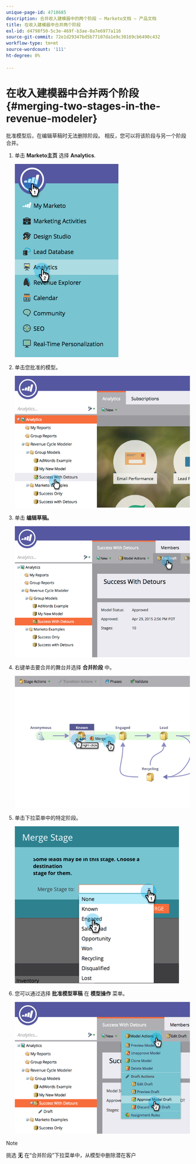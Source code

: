 ```yaml
---
unique-page-id: 4718685
description: 合并收入建模器中的两个阶段 — Marketo文档 — 产品文档
title: 在收入建模器中合并两个阶段
exl-id: d4798f50-5c3e-469f-b3ae-0a7e6977a116
source-git-commit: 72e1d29347bd5b77107da1e9c30169cb6490c432
workflow-type: tm+mt
source-wordcount: '111'
ht-degree: 0%

---
```


# 在收入建模器中合并两个阶段 {#merging-two-stages-in-the-revenue-modeler}

批准模型后，在编辑草稿时无法删除阶段。 相反，您可以将该阶段与另一个阶段合并。

1. 单击 **Marketo主页** 选择 **Analytics**.

   ![](assets/image2015-4-29-14-3a59-3a9.png)

1. 单击您批准的模型。

   ![](assets/image2015-4-29-15-3a3-3a15.png)

1. 单击 **编辑草稿。**

   ![](assets/image2015-4-29-15-3a7-3a3.png)

1. 右键单击要合并的舞台并选择 **合并阶段** 中。

   ![](assets/image2015-4-29-15-3a10-3a6.png)

1. 单击下拉菜单中的特定阶段。

   ![](assets/image2015-4-29-15-3a52-3a5.png)

1. 您可以通过选择 **批准模型草稿** 在 **模型操作** 菜单。

   ![](assets/image2015-4-29-16-3a5-3a53.png)

>[!NOTE]
>
>挑选 **无** 在“合并阶段”下拉菜单中，从模型中删除潜在客户
